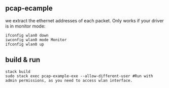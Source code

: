 pcap-ecample
------------
we extract the ethernet addresses of each packet. Only works if your driver is in monitor mode:

```
ifconfig wlan0 down
iwconfig wlan0 mode Monitor
ifconfig wlan0 up
```
build & run
-----
```
stack build
sudo stack exec pcap-example-exe --allow-different-user #Run with admin permissions, as you need to access wlan interface.
```
